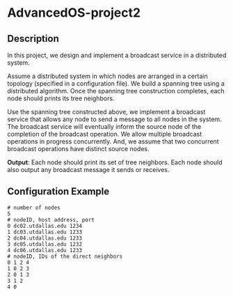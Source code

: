 # AdvancedOS-project2

## Description

In this project, we design and implement a broadcast service in a distributed system.

Assume a distributed system in which nodes are arranged in a certain topology (specified in a configuration file). 
We build a spanning tree using a distributed algorithm. 
Once the spanning tree construction completes, each node should prints its tree neighbors.

Use the spanning tree constructed above, we implement a broadcast service that allows any node to send a message to all nodes in the system. 
The broadcast service will eventually inform the source node of the completion of the broadcast operation. 
We allow multiple broadcast operations in progress concurrently. 
And, we assume that two concurrent broadcast operations have distinct source nodes.

<b>Output</b>: Each node should print its set of tree neighbors. 
Each node should also output any broadcast message it sends or receives.

## Configuration Example
    
    # number of nodes
    5
    # nodeID, host address, port
    0 dc02.utdallas.edu 1234
    1 dc03.utdallas.edu 1233
    2 dc04.utdallas.edu 1233
    3 dc05.utdallas.edu 1232
    4 dc06.utdallas.edu 1233
    # nodeID, IDs of the direct neighbors
    0 1 2 4
    1 0 2 3
    2 0 1 3
    3 1 2
    4 0
